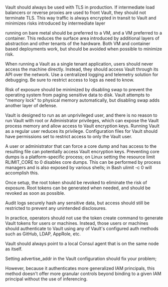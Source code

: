 Vault should always be used with TLS in production. If intermediate load balancers or reverse proxies are used to front Vault, they should not terminate TLS. This way traffic is always encrypted in transit to Vault and minimizes risks introduced by intermediate layer

running on bare metal should be preferred to a VM, and a VM preferred to a container. This reduces the surface area introduced by additional layers of abstraction and other tenants of the hardware. Both VM and container based deployments work, but should be avoided when possible to minimize risk.

When running a Vault as a single tenant application, users should never access the machine directly. Instead, they should access Vault through its API over the network. Use a centralized logging and telemetry solution for debugging. Be sure to restrict access to logs as need to know.

Risk of exposure should be minimized by disabling swap to prevent the operating system from paging sensitive data to disk. Vault attempts to "memory lock" to physical memory automatically, but disabling swap adds another layer of defense.

Vault is designed to run as an unprivileged user, and there is no reason to run Vault with root or Administrator privileges, which can expose the Vault process memory and allow access to Vault encryption keys. Running Vault as a regular user reduces its privilege. Configuration files for Vault should have permissions set to restrict access to only the Vault user.

A user or administrator that can force a core dump and has access to the resulting file can potentially access Vault encryption keys. Preventing core dumps is a platform-specific process; on Linux setting the resource limit RLIMIT_CORE to 0 disables core dumps. This can be performed by process managers and is also exposed by various shells; in Bash ulimit -c 0 will accomplish this.

Once setup, the root token should be revoked to eliminate the risk of exposure. Root tokens can be generated when needed, and should be revoked as soon as possible.

Audit logs securely hash any sensitive data, but access should still be restricted to prevent any unintended disclosures.

In practice, operators should not use the token create command to generate Vault tokens for users or machines. Instead, those users or machines should authenticate to Vault using any of Vault's configured auth methods such as GitHub, LDAP, AppRole, etc.

Vault should always point to a local Consul agent that is on the same node as itself.

Setting advertise_addr in the Vault configuration should fix your problem;

However, because it authenticates more generalized IAM principals, this method doesn't offer more granular controls beyond binding to a given IAM principal without the use of inferencing.


